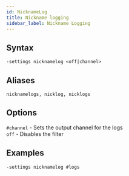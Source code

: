 ```yaml
---
id: NicknameLog
title: Nickname logging
sidebar_label: Nickname Logging
---
```



## Syntax  
`-settings nicknamelog <off|channel>`

## Aliases  
`nicknamelogs, nicklog, nicklogs`

## Options  
`#channel` - Sets the output channel for the logs  
`off` - Disables the filter

## Examples  
`-settings nicknamelog #logs`